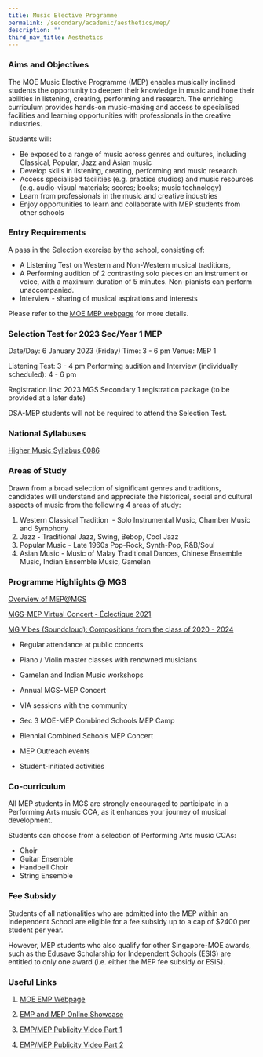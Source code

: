 ```yaml
---
title: Music Elective Programme
permalink: /secondary/academic/aesthetics/mep/
description: ""
third_nav_title: Aesthetics
---
```

### Aims and Objectives

The MOE Music Elective Programme (MEP) enables musically inclined students the opportunity to deepen their knowledge in music and hone their abilities in listening, creating, performing and research. The enriching curriculum provides hands-on music-making and access to specialised facilities and learning opportunities with professionals in the creative industries.

Students will:

*   Be exposed to a range of music across genres and cultures, including Classical, Popular, Jazz and Asian music
*   Develop skills in listening, creating, performing and music research
*   Access specialised facilities (e.g. practice studios) and music resources (e.g. audio-visual materials; scores; books; music technology)
*   Learn from professionals in the music and creative industries
*   Enjoy opportunities to learn and collaborate with MEP students from other schools

### Entry Requirements

A pass in the Selection exercise by the school, consisting of:  
*   A Listening Test on Western and Non-Western musical traditions,       
*   A Performing audition of 2 contrasting solo pieces on an instrument or voice, with a maximum duration of 5 minutes. Non-pianists can perform unaccompanied. 
*   Interview - sharing of musical aspirations and interests

Please refer to the [MOE MEP webpage](https://www.moe.gov.sg/education-in-sg/our-programmes/mep-sec) for more details.


### Selection Test for 2023 Sec/Year 1 MEP

 
Date/Day: 6 January 2023 (Friday)
Time: 3 - 6 pm
Venue: MEP 1 
  
Listening Test: 3 - 4 pm
Performing audition and Interview (individually scheduled): 4 - 6 pm

Registration link: 2023 MGS Secondary 1 registration package (to be provided at a later date)

DSA-MEP students will not be required to attend the Selection Test.


### National Syllabuses
[Higher Music Syllabus 6086](https://www.seab.gov.sg/docs/default-source/national-examinations/syllabus/olevel/2021syllabus/6086_y21_sy.pdf)


### Areas of Study

Drawn from a broad selection of significant genres and traditions, candidates will understand and appreciate the historical, social and cultural aspects of music from the following 4 areas of study:

1.  Western Classical Tradition  - Solo Instrumental Music, Chamber Music and Symphony
2.  Jazz - Traditional Jazz, Swing, Bebop, Cool Jazz
3.  Popular Music - Late 1960s Pop-Rock, Synth-Pop, R&B/Soul
4.  Asian Music - Music of Malay Traditional Dances, Chinese Ensemble Music, Indian Ensemble Music, Gamelan

  

### Programme Highlights @ MGS

[Overview of MEP@MGS](https://drive.google.com/file/d/1ezgCzzh9WZ2bC3Us_lm-dB7ULpEnNFCG/view?usp=sharing)  

[MGS-MEP Virtual Concert - Éclectique 2021](https://youtube.com/playlist?list=PLI-1EutlTgf04vxCSDGpXSAKSDhaYhpbB)

[MG Vibes (Soundcloud): Compositions from the class of 2020 - 2024](https://soundcloud.com/user-110809749/sets/mgs-original-compositions)   

*   Regular attendance at public concerts
    
*   Piano / Violin master classes with renowned musicians
    
*   Gamelan and Indian Music workshops
    
*   Annual MGS-MEP Concert
    
*   VIA sessions with the community
    
*   Sec 3 MOE-MEP Combined Schools MEP Camp
    
*   Biennial Combined Schools MEP Concert
    
*   MEP Outreach events
    
*   Student-initiated activities
    
### Co-curriculum

All MEP students in MGS are strongly encouraged to participate in a Performing Arts music CCA, as it enhances your journey of musical development. 

Students can choose from a selection of Performing Arts music CCAs:

*   Choir
*   Guitar Ensemble
*   Handbell Choir
*   String Ensemble


### Fee Subsidy

Students of all nationalities who are admitted into the MEP within an Independent School are eligible for a fee subsidy up to a cap of $2400 per student per year. 

However, MEP students who also qualify for other Singapore-MOE awards, such as the Edusave Scholarship for Independent Schools (ESIS) are entitled to only one award (i.e. either the MEP fee subsidy or ESIS).


### Useful Links

1.  [MOE EMP Webpage](http://go.gov.sg/enhancedmusicprogramme)
    
2.  [EMP and MEP Online Showcase](https://go.gov.sg/empmepshowcase2020)
    
3.  [EMP/MEP Publicity Video Part 1](https://www.youtube.com/watch?v=6dwp2ImDRjE)
    
4.  [EMP/MEP Publicity Video Part 2](https://www.youtube.com/watch?v=T3IrEkM967w)